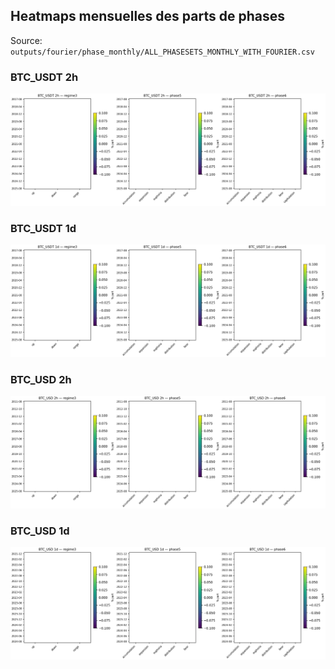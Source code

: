 ## Heatmaps mensuelles des parts de phases
Source: `outputs/fourier/phase_monthly/ALL_PHASESETS_MONTHLY_WITH_FOURIER.csv`

### BTC_USDT 2h
![BTC_USDT_2h_phase_shares_heatmaps.png](outputs/fourier/phase_monthly/HEATMAPS/BTC_USDT/2h/BTC_USDT_2h_phase_shares_heatmaps.png)

### BTC_USDT 1d
![BTC_USDT_1d_phase_shares_heatmaps.png](outputs/fourier/phase_monthly/HEATMAPS/BTC_USDT/1d/BTC_USDT_1d_phase_shares_heatmaps.png)

### BTC_USD 2h
![BTC_USD_2h_phase_shares_heatmaps.png](outputs/fourier/phase_monthly/HEATMAPS/BTC_USD/2h/BTC_USD_2h_phase_shares_heatmaps.png)

### BTC_USD 1d
![BTC_USD_1d_phase_shares_heatmaps.png](outputs/fourier/phase_monthly/HEATMAPS/BTC_USD/1d/BTC_USD_1d_phase_shares_heatmaps.png)
